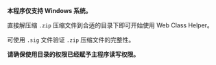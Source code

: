 **本程序仅支持 Windows 系统。**

直接解压缩 `.zip` 压缩文件到合适的目录下即可开始使用 Web Class Helper。

可使用 `.sig` 文件验证 `.zip` 压缩文件的完整性。

**请确保使用目录的权限已经赋予主程序读写权限。**